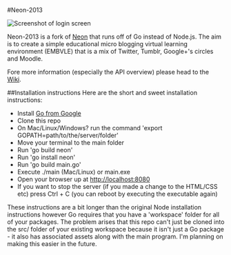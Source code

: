 #Neon-2013

![Screenshot of login screen](https://raw.github.com/TDimaline/neon/master/screenshots/login.png "Screenshot of login screen")

Neon-2013 is a fork of [Neon](http://github.com/TDimaline/neon) that runs off of Go instead of Node.js. The aim is to create a simple educational micro blogging virtual learning environment (EMBVLE) that is a mix of Twitter, Tumblr, Google+'s circles and Moodle.

Fore more information (especially the API overview) please head to the [Wiki](http://github.com/ProgrammingThomas/neon-2013/wiki).

##Installation instructions
Here are the short and sweet installation instructions:

- Install [Go from Google](http://golang.org)
- Clone this repo
- On Mac/Linux/Windows? run the command 'export GOPATH=path/to/the/server/folder'
- Move your terminal to the main folder
- Run 'go build neon'
- Run 'go install neon'
- Run 'go build main.go'
- Execute ./main (Mac/Linux) or main.exe
- Open your browser up at [http://localhost:8080](http://localhost:8080)
- If you want to stop the server (if you made a change to the HTML/CSS etc) press Ctrl + C (you can reboot by executing the executable again)

These instructions are a bit longer than the original Node installation instructions however Go requires that you have a 'workspace' folder for all of your packages. The problem arises that this repo can't just be cloned into the src/ folder of your existing workspace because it isn't just a Go package - it also has associated assets along with the main program. I'm planning on making this easier in the future.